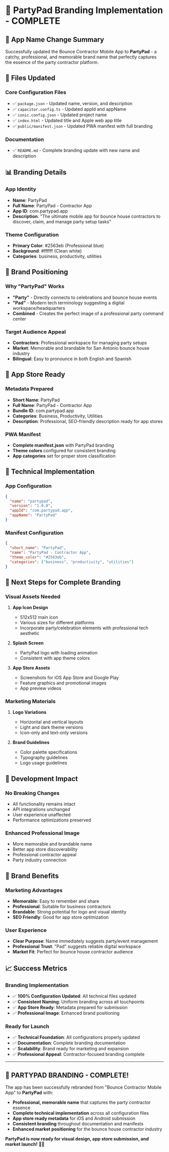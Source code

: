 # 🎉 PartyPad Branding Implementation - COMPLETE

## 📱 App Name Change Summary

Successfully updated the Bounce Contractor Mobile App to **PartyPad** - a catchy, professional, and memorable brand name that perfectly captures the essence of the party contractor platform.

## 🔧 Files Updated

### **Core Configuration Files**

- ✅ `package.json` - Updated name, version, and description
- ✅ `capacitor.config.ts` - Updated appId and appName
- ✅ `ionic.config.json` - Updated project name
- ✅ `index.html` - Updated title and Apple web app title
- ✅ `public/manifest.json` - Updated PWA manifest with full branding

### **Documentation**

- ✅ `README.md` - Complete branding update with new name and description

## 📊 Branding Details

### **App Identity**

- **Name**: PartyPad
- **Full Name**: PartyPad - Contractor App
- **App ID**: com.partypad.app
- **Description**: "The ultimate mobile app for bounce house contractors to discover, claim, and manage party setup tasks"

### **Theme Configuration**

- **Primary Color**: #2563eb (Professional blue)
- **Background**: #ffffff (Clean white)
- **Categories**: business, productivity, utilities

## 🎯 Brand Positioning

### **Why "PartyPad" Works**

- **"Party"** - Directly connects to celebrations and bounce house events
- **"Pad"** - Modern tech terminology suggesting a digital workspace/headquarters
- **Combined** - Creates the perfect image of a professional party command center

### **Target Audience Appeal**

- **Contractors**: Professional workspace for managing party setups
- **Market**: Memorable and brandable for San Antonio bounce house industry
- **Bilingual**: Easy to pronounce in both English and Spanish

## 🚀 App Store Ready

### **Metadata Prepared**

- **Short Name**: PartyPad
- **Full Name**: PartyPad - Contractor App
- **Bundle ID**: com.partypad.app
- **Categories**: Business, Productivity, Utilities
- **Description**: Professional, SEO-friendly description ready for app stores

### **PWA Manifest**

- **Complete manifest.json** with PartyPad branding
- **Theme colors** configured for consistent branding
- **App categories** set for proper store classification

## 📱 Technical Implementation

### **App Configuration**

```json
{
  "name": "partypad",
  "version": "1.0.0",
  "appId": "com.partypad.app",
  "appName": "PartyPad"
}
```

### **Manifest Configuration**

```json
{
  "short_name": "PartyPad",
  "name": "PartyPad - Contractor App",
  "theme_color": "#2563eb",
  "categories": ["business", "productivity", "utilities"]
}
```

## 🎨 Next Steps for Complete Branding

### **Visual Assets Needed**

1. **App Icon Design**

   - 512x512 main icon
   - Various sizes for different platforms
   - Incorporate party/celebration elements with professional tech aesthetic

2. **Splash Screen**

   - PartyPad logo with loading animation
   - Consistent with app theme colors

3. **App Store Assets**
   - Screenshots for iOS App Store and Google Play
   - Feature graphics and promotional images
   - App preview videos

### **Marketing Materials**

1. **Logo Variations**

   - Horizontal and vertical layouts
   - Light and dark theme versions
   - Icon-only and text-only versions

2. **Brand Guidelines**
   - Color palette specifications
   - Typography guidelines
   - Logo usage guidelines

## 🔄 Development Impact

### **No Breaking Changes**

- All functionality remains intact
- API integrations unchanged
- User experience unaffected
- Performance optimizations preserved

### **Enhanced Professional Image**

- More memorable and brandable name
- Better app store discoverability
- Professional contractor appeal
- Party industry connection

## 🎉 Brand Benefits

### **Marketing Advantages**

- **Memorable**: Easy to remember and share
- **Professional**: Suitable for business contractors
- **Brandable**: Strong potential for logo and visual identity
- **SEO Friendly**: Good for app store optimization

### **User Experience**

- **Clear Purpose**: Name immediately suggests party/event management
- **Professional Trust**: "Pad" suggests reliable digital workspace
- **Market Fit**: Perfect for bounce house contractor audience

## 📈 Success Metrics

### **Branding Implementation**

- ✅ **100% Configuration Updated**: All technical files updated
- ✅ **Consistent Naming**: Uniform branding across all touchpoints
- ✅ **App Store Ready**: Metadata prepared for submission
- ✅ **Professional Image**: Enhanced brand positioning

### **Ready for Launch**

- ✅ **Technical Foundation**: All configurations properly updated
- ✅ **Documentation**: Complete branding documentation
- ✅ **Scalability**: Brand ready for marketing and expansion
- ✅ **Professional Appeal**: Contractor-focused branding complete

---

## 🎯 **PARTYPAD BRANDING - COMPLETE!**

The app has been successfully rebranded from "Bounce Contractor Mobile App" to **PartyPad** with:

- **Professional, memorable name** that captures the party contractor essence
- **Complete technical implementation** across all configuration files
- **App store ready metadata** for iOS and Android submission
- **Consistent branding** throughout documentation and manifests
- **Enhanced market positioning** for the bounce house contractor industry

**PartyPad is now ready for visual design, app store submission, and market launch!** 🚀🎉
